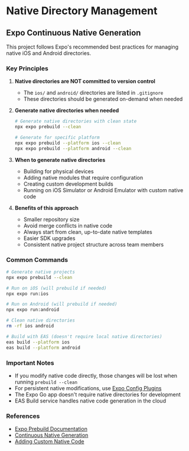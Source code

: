 # Native Directory Management

## Expo Continuous Native Generation

This project follows Expo's recommended best practices for managing native iOS and Android directories.

### Key Principles

1. **Native directories are NOT committed to version control**
   - The `ios/` and `android/` directories are listed in `.gitignore`
   - These directories should be generated on-demand when needed

2. **Generate native directories when needed**
   ```bash
   # Generate native directories with clean state
   npx expo prebuild --clean
   
   # Generate for specific platform
   npx expo prebuild --platform ios --clean
   npx expo prebuild --platform android --clean
   ```

3. **When to generate native directories**
   - Building for physical devices
   - Adding native modules that require configuration
   - Creating custom development builds
   - Running on iOS Simulator or Android Emulator with custom native code

4. **Benefits of this approach**
   - Smaller repository size
   - Avoid merge conflicts in native code
   - Always start from clean, up-to-date native templates
   - Easier SDK upgrades
   - Consistent native project structure across team members

### Common Commands

```bash
# Generate native projects
npx expo prebuild --clean

# Run on iOS (will prebuild if needed)
npx expo run:ios

# Run on Android (will prebuild if needed)  
npx expo run:android

# Clean native directories
rm -rf ios android

# Build with EAS (doesn't require local native directories)
eas build --platform ios
eas build --platform android
```

### Important Notes

- If you modify native code directly, those changes will be lost when running `prebuild --clean`
- For persistent native modifications, use [Expo Config Plugins](https://docs.expo.dev/guides/config-plugins/)
- The Expo Go app doesn't require native directories for development
- EAS Build service handles native code generation in the cloud

### References

- [Expo Prebuild Documentation](https://docs.expo.dev/workflow/prebuild/)
- [Continuous Native Generation](https://docs.expo.dev/workflow/continuous-native-generation/)
- [Adding Custom Native Code](https://docs.expo.dev/workflow/customizing/)